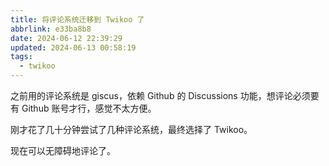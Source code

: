 ```yaml
---
title: 将评论系统迁移到 Twikoo 了
abbrlink: e33ba8b8
date: 2024-06-12 22:39:29
updated: 2024-06-13 00:58:19
tags:
  - twikoo
---
```


之前用的评论系统是 giscus，依赖 Github 的 Discussions 功能，想评论必须要有 Github 账号才行，感觉不太方便。  

刚才花了几十分钟尝试了几种评论系统，最终选择了 Twikoo。  

现在可以无障碍地评论了。

